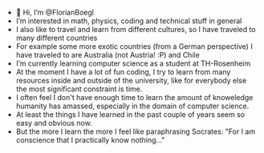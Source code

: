 - 👋 Hi, I’m @FlorianBoegl
- I’m interested in math, physics, coding and technical stuff in general
- I also like to travel and learn from different cultures, so I have traveled to many different countries
- For example some more exotic countries (from a German perspective) I have traveled to are Australia (not Austria! :P) and Chile
- I’m currently learning computer science as a student at TH-Rosenheim
- At the moment I have a lot of fun coding, I try to learn from many resources inside and outside of the university, like for everybody else the most significant constraint is time.
- I often feel I don't have enough time to learn the amount of knoweledge humanity has amassed, especially in the domain of computer science.
- At least the things I have learned in the past couple of years seem so easy and obvious now. 
- But the more I learn the more I feel like paraphrasing Socrates: "For I am conscience that I practically know nothing..."

<!---
FlorianBoegl/FlorianBoegl is a ✨ special ✨ repository because its `README.md` (this file) appears on your GitHub profile.
You can click the Preview link to take a look at your changes.
--->
